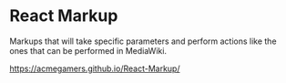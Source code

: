 # React Markup
 Markups that will take specific parameters and perform actions like the ones that can be performed in MediaWiki.

https://acmegamers.github.io/React-Markup/
